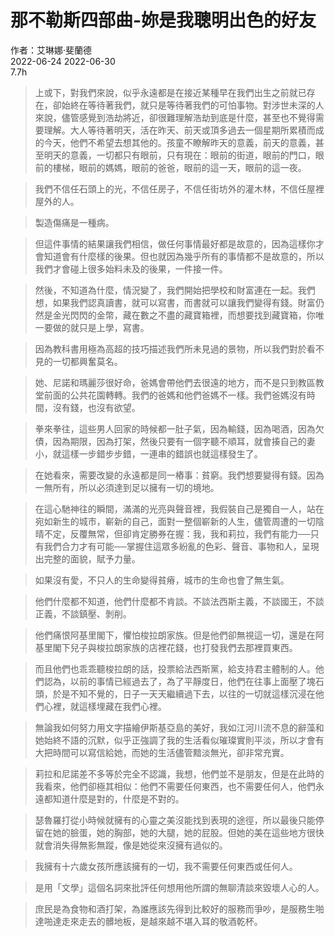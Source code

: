 # 那不勒斯四部曲-妳是我聰明出色的好友<br>
作者：艾琳娜·斐蘭德<br>
2022-06-24  2022-06-30<br>
7.7h<br>

>上或下，對我們來說，似乎永遠都是在接近某種早在我們出生之前就已存在，卻始終在等待著我們，就只是等待著我們的可怕事物。對涉世未深的人來說，儘管感覺到浩劫將近，卻很難理解浩劫到底是什麼，甚至也不覺得需要理解。大人等待著明天，活在昨天、前天或頂多過去一個星期所累積而成的今天，他們不希望去想其他的。孩童不瞭解昨天的意義，前天的意義，甚至明天的意義，一切都只有眼前，只有現在：眼前的街道，眼前的門口，眼前的樓梯，眼前的媽媽，眼前的爸爸，眼前的這一天，眼前的這一夜。

>我們不信任石頭上的光，不信任房子，不信任街坊外的灌木林，不信任屋裡屋外的人。

>製造傷痛是一種病。

>但這件事情的結果讓我們相信，做任何事情最好都是故意的，因為這樣你才會知道會有什麼樣的後果。但也就因為幾乎所有的事情都不是故意的，所以我們才會碰上很多始料未及的後果，一件接一件。

>然後，不知道為什麼，情況變了，我們開始把學校和財富連在一起。我們想，如果我們認真讀書，就可以寫書，而書就可以讓我們變得有錢。財富仍然是金光閃閃的金幣，藏在數之不盡的藏寶箱裡，而想要找到藏寶箱，你唯一要做的就只是上學，寫書。

>因為教科書用極為高超的技巧描述我們所未見過的景物，所以我們對於看不見的一切都興奮莫名。

>她、尼諾和瑪麗莎很好命，爸媽會帶他們去很遠的地方，而不是只到教區教堂前面的公共花園轉轉。我們的爸媽和他們爸媽不一樣。我們爸媽沒有時間，沒有錢，也沒有欲望。

>拳來拳往，這些男人回家的時候都一肚子氣，因為輸錢，因為喝酒，因為欠債，因為期限，因為打架，然後只要有一個字聽不順耳，就會揍自己的妻小，就這樣一步錯步步錯，一連串的錯誤也就這樣發生了。

>在她看來，需要改變的永遠都是同一樁事：貧窮。我們想要變得有錢。因為一無所有，所以必須達到足以擁有一切的境地。

>在這心馳神往的瞬間，滿滿的光亮與聲音裡，我假裝自己是獨自一人，站在宛如新生的城市，嶄新的自己，面對一整個嶄新的人生，儘管周遭的一切陰晴不定，反覆無常，但卻肯定勝券在握：我，我和莉拉，我們有能力──只有我們合力才有可能──掌握住這眾多紛亂的色彩、聲音、事物和人，呈現出完整的面貌，賦予力量。

>如果沒有愛，不只人的生命變得貧瘠，城市的生命也會了無生氣。

>他們什麼都不知道，他們什麼都不肯談。不談法西斯主義，不談國王，不談正義，不談鎮壓、剝削。

>他們痛恨阿基里閣下，懼怕梭拉朗家族。但是他們卻無視這一切，還是在阿基里閣下兒子與梭拉朗家族的店裡花錢，也打發我們去那裡買東西。

>而且他們也乖乖聽梭拉朗的話，投票給法西斯黨，給支持君主體制的人。他們認為，以前的事情已經過去了，為了平靜度日，他們在往事上面壓了塊石頭，於是不知不覺的，日子一天天繼續過下去，以往的一切就這樣沉浸在他們心裡，就這樣埋藏在我們心裡。

>無論我如何努力用文字描繪伊斯基亞島的美好，我如江河川流不息的辭藻和她始終不語的沉默，似乎正強調了我的生活看似璀璨實則平淡，所以才會有大把時間可以寫信給她，而她的生活儘管黯淡無光，卻非常充實。

>莉拉和尼諾差不多等於完全不認識，我想，他們並不是朋友，但是在此時的我看來，他們卻極其相似：他們不需要任何東西，也不需要任何人，他們永遠都知道什麼是對的，什麼是不對的。

>瑟魯羅打從小時候就擁有的心靈之美沒能找到表現的途徑，所以最後只能停留在她的臉蛋，她的胸部，她的大腿，她的屁股。但她的美在這些地方很快就會消失得無影無蹤，像是她從來沒擁有過似的。

>我擁有十六歲女孩所應該擁有的一切，我不需要任何東西或任何人。

>是用「文學」這個名詞來批評任何想用他所謂的無聊清談來毀壞人心的人。

>庶民是為食物和酒打架，為誰應該先得到比較好的服務而爭吵，是服務生啪達啪達走來走去的髒地板，是越來越不堪入耳的敬酒乾杯。


